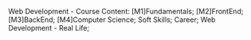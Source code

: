 Web Development - Course Content:
[M1]Fundamentals;
[M2]FrontEnd;
[M3]BackEnd;
[M4]Computer Science;
Soft Skills;
Career;
Web Development - Real Life;
